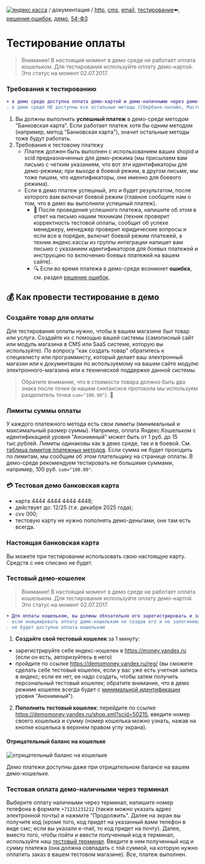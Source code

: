 <!-- :deciduous_tree: :heavy_check_mark: 
https://gist.github.com/rxaviers/7360908#file-gistfile1-md
:paw_prints:
:deciduous_tree: **инструкция для демо-режима**
:bookmark:
:heavy_exclamation_mark:
:memo: 
-->

[![яндекс касса](/i/yakassalogo.png "Яндекс Касса")](https://kassa.yandex.ru) / документация / [http](/demo/010%20интеграция%20для%20самописных%20сайтов.md), [cms](/demo/011%20интеграция%20для%20CMS%20и%20SaaS.md), [email](/010%20интеграция%20email.md), [тестирование](/demo/030%20тестирование.md):arrow_left:, [решение ошибок](/demo/031%20решение%20ошибок.md), [демо](/demo/032%20демо%20стенд.md), [54-ФЗ](/demo/54-fz.md)

Тестирование оплаты
===================

> Внимание! В настоящий момент в демо среде не работает оплата кошельком. Для тестирования используйте оплату демо-картой. Это статус на момент 02.07.2017.

### Требования к тестированию

```diff
+ в демо среде доступна оплата демо-картой и демо-наличными через демо-терминал
- в демо среде НЕ доступны все остальные методы (Сбербанк-онлайн, Мастерпас и т.д.); демо-кошелек временно не работает
```

1. Вы должны выполнить **успешный платеж** в демо-среде методом "Банковская карта". Если работает платеж хотя бы одним методом (например, метод "Банковская карта"), значит остальные методы тоже будут работать.
2. Требования к тестовому платежу
   * Платеж должен быть выполнен с использованием ваших shopid и scid предназначенных для демо-режима (мы присылаем вам письмо с четким указанием, что вот эти идентификаторы для демо-режима; при выходе в боевой режим, в другом письме, мы тоже пишем, что идентификаторы, они именно для боевого режима).
   * Если в демо платеж успешный, это и будет результатом, после которого вам включат боевой режим (главное сообщите нам о том, что в демо вы выполнили успешный платеж).
     * :e-mail: После проведения успешного платежа, напишите об этом в ответ на письмо нашим техникам (техник проверит корректность тестовой оплаты, сообщит об успехе менеджеру, менеджер проверит юридические вопросы и если все в порядке, включит боевой режим платежей, а техник яндекс.кассы из группы интеграции напишет вам письмо с указанием идентификаторов для боевых платежей и инструкцию по включению боевых платежей на вашем сайте).
     * :mag: Если во время платежа в демо-среде возникнет **ошибка**, см. раздел [решение ошибок](/demo/031%20решение%20ошибок.md).

## :moneybag: Как провести тестирование в демо

### Создайте товар для оплаты

Для тестирования оплаты нужно, чтобы в вашем магазине был товар или услуга. Создайте их с помощью вашей системы (самописный сайт или модуль магазина в CMS или SaaS системе, которую вы используйте). По вопросу "как создать товар" обратитесь к специалисту или программисту, который делает ваш электронный магазин или к документации по используемому на вашем сайте модулю электронного-магазина или к технической поддержке данной системы.

> Обратите внимание, что в стоимости товара должно быть два знака после точки (в нашем синтаксисе протокола мы используем разделитель точка `sum="100.00"`). :paw_prints:

### Лимиты суммы оплаты
У каждого платежного метода есть свои лимиты (минимальный и максимальный размер суммы). Например, оплата Яндекс.Кошельком с идентификацией уровня "Анонимный" может быть от 1 руб. до 15 тыс.рублей. Лимиты одинаковы как в демо среде, так и в боевой. См. [таблица лимитов платежных методов](https://money.yandex.ru/doc.xml?id=527483&ncrnd=6790). Если сумма не будет проходить по лимитам, мы сообщим об этом плательщику на странице оплаты. В демо-среде рекомендуем тестировать не большими суммами, например, 100 руб. `sum="100.00"`.

### :credit_card: Тестовая демо банковская карта
* карта 4444 4444 4444 4448;
* действует до: 12/25 (т.е. декабря 2025 года);
* cvv 000;
* тестовую карту не нужно пополнять демо-деньгами, они там есть всегда.

### Настоящая банковская карта
Вы можете при тестировании использовать свою настоящую карту. Средств с нее списано не будет.

### Тестовый демо-кошелек

> Внимание! В настоящий момент в демо среде не работает оплата кошельком. Для тестирования используйте оплату демо-картой. Это статус на момент 02.07.2017.
```diff
+ Для оплаты кошельком, вы должны обязательно его зарегистрировать и залогиниться в него
- если инициировать оплату демо-кошельком не создав его и не залогинившись в него, то на странице оплаты
- не будет доступна оплата кошельком
```

1. **Создайте свой тестовый кошелек** за 1 минуту:
  * зарегистрируйте себе яндекс-кошелек в https://money.yandex.ru (если он есть, авторизуйтесь в него)
  * пройдите по ссылке https://demomoney.yandex.ru/reg/ (вы сможете сделать себе тестовый кошелек, если у вас уже есть учетная запись в яндекс; если ее нет, ее надо создать, чтобы затем получить персональный тестовый кошелек; обратите внимание, что в демо режиме кошелек всегда будет с [минимальной идентификации](https://money.yandex.ru/security/identification/) уровня "Анонимный").
2. **Пополнить тестовый кошелек**: перейдите по ссылке https://demomoney.yandex.ru/shop.xml?scid=50215, введите номер своего кошелька и сумму (номер кошелька можно узнать, нажав на кнопке кошелька в верхнем правом углу экрана).

#### Отрицательный баланс на кошельке
![отрицательный баланс на кошельке](/demo/отрицательный%20баланс%20на%20демо%20кошельке.png "отрицательный баланс на кошельке")

Демо платежи доступны даже при отрицательном балансе на вашем демо-кошельке.

### Тестовая оплата демо-наличными через терминал
Выберите оплату наличными через терминал, напишите номер телефона в формате `+71231231212` (также можно указать адрес электронной почты) и нажмите "Продолжить". Далее на экран вы получите код (кроме того, код придет на указанный вами телефон в виде смс; если вы указали e-mail, то код придет на почту). Далее, вместо того, чтобы пойти и ввести полученный код в терминал, используйте наш [тестовый терминал](https://demomoney.yandex.ru/shop.xml?scid=50215). Введите в нем полученный код и сумму платежа (она должна совпадать с той суммой, на которую нужно оплатить заказ в вашем тестовом магазине). Все, платеж выполнен.
